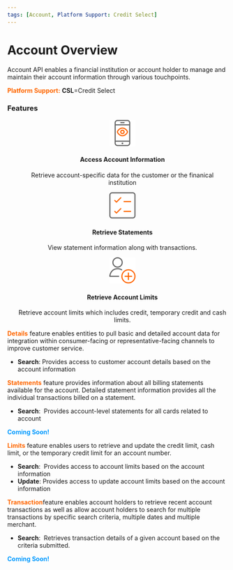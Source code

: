 ```yaml
---
tags: [Account, Platform Support: Credit Select]
---
```


# Account Overview
Account API enables a financial institution or account holder to manage and maintain their account information through various touchpoints.

<span style="color:#ff6600;">**Platform Support:**</span> **CSL**=Credit Select 

### Features

<style>
.col-md-4 ul li {
    list-style: none;
}
</style>


<div class="row" style="text-align:center;" markdown=1>
<div class="col-md-4" markdown=1>

* ![](assets/images/AccountView-1.png)
    
    #### Access Account Information
    
    Retrieve account-specific data for the customer or the finanical institution
    
</div>
<div class="col-md-4" markdown=1>
    
* ![](assets/images/retrieve-statements.png)
    
    #### Retrieve Statements
    
    View statement information along with transactions.
    
</div>
<div class="col-md-4" markdown=1>

* ![](assets/images/retrieve-account-limits.png)
    
    #### Retrieve Account Limits
    
    Retrieve account limits which includes credit, temporary credit and cash limits.

</div>
</div>   



<span style="color:#ff6600;">**Details**</span> feature enables entities to pull basic and detailed account data for integration within consumer-facing or representative-facing channels to improve customer service.

* **Search**: Provides access to customer account details based on the account information

<span style="color:#ff6600;">**Statements**</span> feature provides information about all billing statements available for the account. Detailed statement information provides all the individual transactions billed on a statement. 

* **Search**:  Provides account-level statements for all cards related to account

<span style="color:#0099ff;"><strong>Coming Soon!&nbsp;</strong></span>

<span style="color:#ff6600;">**Limits**</span> feature enables  users to retrieve and update the credit limit, cash limit, or the temporary credit limit for an account number.

* **Search**:  Provides access to account limits based on the account information
* **Update**:  Provides access to update account limits based on the account information

<span style="color:#ff6600;">**Transaction**</span>feature enables account holders to retrieve recent account transactions  as well as allow account holders to search for multiple transactions by specific search criteria, multiple dates and multiple merchant.

* **Search**:  Retrieves transaction details of a given account based on the criteria submitted. 

<span style="color:#0099ff;"><strong>Coming Soon!&nbsp;</strong></span>
